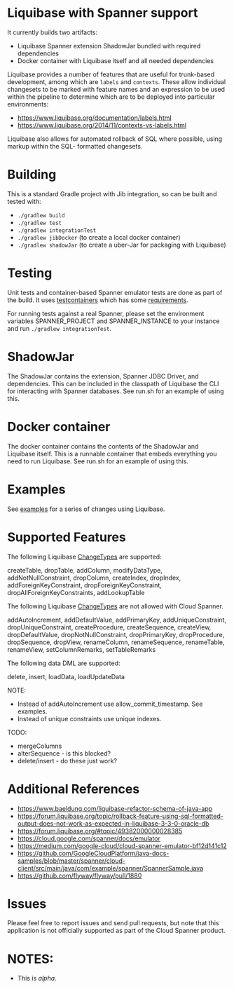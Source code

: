 # Liquibase with Spanner support
It currently builds two artifacts:

* Liquibase Spanner extension ShadowJar bundled with required dependencies
* Docker container with Liquibase itself and all needed dependencies

Liquibase provides a number of features that are useful for trunk-based development,
among which are `labels` and `contexts`. These allow individual changesets to be marked with 
feature names and an expression to be used within the pipeline to determine which are to be
deployed into particular environments:

* https://www.liquibase.org/documentation/labels.html
* https://www.liquibase.org/2014/11/contexts-vs-labels.html

Liquibase also allows for automated rollback of SQL where possible, using markup within the SQL-
formatted changesets.

# Building
This is a standard Gradle project with Jib integration, so can be built and tested with:
* `./gradlew build`
* `./gradlew test`
* `./gradlew integrationTest`
* `./gradlew jibDocker` (to create a local docker container)
* `./gradlew shadowJar` (to create a uber-Jar for packaging with Liquibase)

# Testing
Unit tests and container-based Spanner emulator tests are done as part of the build. It uses
[testcontainers](www.testcontainers.org) which has some [requirements](https://www.testcontainers.org/supported_docker_environment/).

For running tests against a real Spanner, please set the environment variables SPANNER_PROJECT and
SPANNER_INSTANCE to your instance and run `./gradlew integrationTest`.

# ShadowJar
The ShadowJar contains the extension, Spanner JDBC Driver, and dependencies. This can be included
in the classpath of Liquibase the CLI for interacting with Spanner databases. See run.sh for an
example of using this.

# Docker container
The docker container contains the contents of the ShadowJar and Liquibase itself. This is a runnable
container that embeds everything you need to run Liquibase. See run.sh for an example of using
this.

# Examples

See [examples](example/README.md) for a series of changes using Liquibase.

# Supported Features

The following Liquibase [ChangeTypes](https://docs.liquibase.com/change-types/home.html) are supported:

createTable, dropTable, addColumn, modifyDataType, addNotNullConstraint, dropColumn, createIndex, dropIndex, addForeignKeyConstraint, dropForeignKeyConstraint, dropAllForeignKeyConstraints, addLookupTable

The following Liquibase [ChangeTypes](https://docs.liquibase.com/change-types/home.html) are not allowed with Cloud Spanner.

addAutoIncrement, addDefaultValue, addPrimaryKey, addUniqueConstraint, dropUniqueConstraint, createProcedure, createSequence, createView, dropDefaultValue, dropNotNullConstraint, dropPrimaryKey, dropProcedure, dropSequence, dropView, renameColumn, renameSequence, renameTable, renameView, setColumnRemarks, setTableRemarks

The following data DML are supported:

delete, insert, loadData, loadUpdateData

NOTE:
 * Instead of addAutoIncrement use allow_commit_timestamp. See examples.
 * Instead of unique constraints use unique indexes.

TODO:
 * mergeColumns
 * alterSequence - is this blocked?
 * delete/insert - do these just work?

# Additional References
* https://www.baeldung.com/liquibase-refactor-schema-of-java-app
* https://forum.liquibase.org/topic/rollback-feature-using-sql-formatted-output-does-not-work-as-expected-in-liquibase-3-3-0-oracle-db
* https://forum.liquibase.org/#topic/49382000000028385
* https://cloud.google.com/spanner/docs/emulator
* https://medium.com/google-cloud/cloud-spanner-emulator-bf12d141c12
* https://github.com/GoogleCloudPlatform/java-docs-samples/blob/master/spanner/cloud-client/src/main/java/com/example/spanner/SpannerSample.java
* https://github.com/flyway/flyway/pull/1880

# Issues
Please feel free to report issues and send pull requests, but note that this application is not officially supported as part of the Cloud Spanner product.

# NOTES:

 * This is *alpha*.

